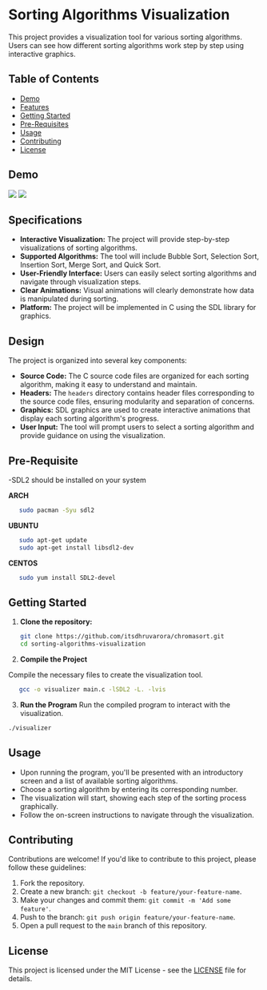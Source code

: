 # Sorting Algorithms Visualization

This project provides a visualization tool for various sorting algorithms. Users can see how different sorting algorithms work step by step using interactive graphics.

## Table of Contents

- [Demo](#demo)
- [Features](#specifications)
- [Getting Started](#getting-started)
- [Pre-Requisites](#pre-requisite)
- [Usage](#usage)
- [Contributing](#contributing)
- [License](#license)

## Demo

<img src = "https://github.com/itsdhruvarora/chromasort/blob/main/images/Screenshot_2023-08-28-13-16-50_1920x1080.png">
<img src = "https://github.com/itsdhruvarora/chromasort/blob/main/images/ezgif-2-59c8117805.gif">

## Specifications

- **Interactive Visualization:** The project will provide step-by-step visualizations of sorting algorithms.
- **Supported Algorithms:** The tool will include Bubble Sort, Selection Sort, Insertion Sort, Merge Sort, and Quick Sort.
- **User-Friendly Interface:** Users can easily select sorting algorithms and navigate through visualization steps.
- **Clear Animations:** Visual animations will clearly demonstrate how data is manipulated during sorting.
- **Platform:** The project will be implemented in C using the SDL library for graphics.

## Design

The project is organized into several key components:

- **Source Code:** The C source code files are organized for each sorting algorithm, making it easy to understand and maintain.
- **Headers:** The `headers` directory contains header files corresponding to the source code files, ensuring modularity and separation of concerns.
- **Graphics:** SDL graphics are used to create interactive animations that display each sorting algorithm's progress.
- **User Input:** The tool will prompt users to select a sorting algorithm and provide guidance on using the visualization.


## Pre-Requisite

-SDL2 should be installed on your system

**ARCH**

```bash
   sudo pacman -Syu sdl2
```

**UBUNTU**

```bash
   sudo apt-get update
   sudo apt-get install libsdl2-dev
```

**CENTOS**

```bash
   sudo yum install SDL2-devel
```


## Getting Started

1. **Clone the repository:**

   ```bash
   git clone https://github.com/itsdhruvarora/chromasort.git
   cd sorting-algorithms-visualization
   ```

2. **Compile the Project**

Compile the necessary files to create the visualization tool.

```bash
   gcc -o visualizer main.c -lSDL2 -L. -lvis
```

3. **Run the Program**
   Run the compiled program to interact with the visualization.

```bash
./visualizer
```

## Usage

- Upon running the program, you'll be presented with an introductory screen and a list of available sorting algorithms.
- Choose a sorting algorithm by entering its corresponding number.
- The visualization will start, showing each step of the sorting process graphically.
- Follow the on-screen instructions to navigate through the visualization.



## Contributing

Contributions are welcome! If you'd like to contribute to this project, please follow these guidelines:

1. Fork the repository.
2. Create a new branch: `git checkout -b feature/your-feature-name`.
3. Make your changes and commit them: `git commit -m 'Add some feature'`.
4. Push to the branch: `git push origin feature/your-feature-name`.
5. Open a pull request to the `main` branch of this repository.

## License

This project is licensed under the MIT License - see the [LICENSE](LICENSE) file for details.
